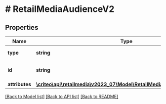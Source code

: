 # # RetailMediaAudienceV2

## Properties

Name | Type | Description | Notes
------------ | ------------- | ------------- | -------------
**type** | **string** | Type of the audience |
**id** | **string** | Unique ID of this audience. |
**attributes** | [**\criteo\api\retailmedia\v2023_07\Model\RetailMediaAudienceV2Attributes**](RetailMediaAudienceV2Attributes.md) |  |

[[Back to Model list]](../../README.md#models) [[Back to API list]](../../README.md#endpoints) [[Back to README]](../../README.md)
